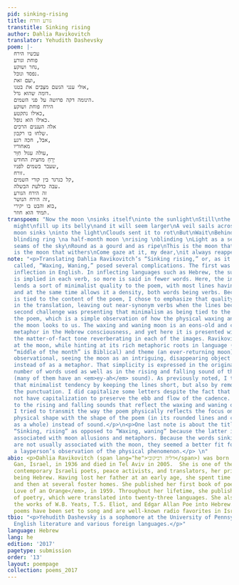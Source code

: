 ```yaml
---
pid: sinking-rising
title: גורע וזורח
transtitle: Sinking rising
author: Dahlia Ravikovitch
translator: Yehudith Dashevsky
poem: |-
  עכשיו הירח
  פוחת וגורע
  נחר ושוקע,
  נפסד ונובל.
  ועם זאת,
  אולי ענני הגשם מצְבִּים את בטנו,
  דומה שהוא גדל.
  הינומה דקה פרושה על פני השמים.
  הירח פוחת ושוקע
  כאילו נתקטע,
  כאילו הוא נופל.
  אלה העננים הרכים
  שִלחוּ בו רקבון.
  אבל, חכה רגע,
  מאחוריו
  עולה עגול חִוֵּר,
  יְרֵחַ מחצית החודש
  שעבר בשמים לפניו,
  זורח.
  קל כגרגר בין קורי השמים,
  עבה כדלעת הבשלה.
  זה הירח הגורע
  זה הירח הנושר,
  בוא והבט בו יקירי,
  תמיד הוא חוזר.
transpoem: "Now the moon \nsinks itself\ninto the sunlight\nStill\nthe rainclouds
  might\nfill up its belly\nand it will seem larger\nA veil sails across the sky\nThe
  moon sinks \ninto the light\nClouds sent it to rot\nBut\nWait\nBehind it rises\na
  blinding ring \na half-month moon \nrising \nblinding \nLight as a seed\nin the
  seams of the sky\nRound as a gourd and as ripe\nThis is the moon that sinks\nthis
  is the moon that withers\nCome gaze at it, my dear,\nit always reappears."
note: "<p>Translating Dahlia Ravikovitch’s “Sinking rising,” or, as it is more commonly
  called, “Waxing, Waning,” posed several complications. The first was the lack of
  inflection in English. In inflecting languages such as Hebrew, the subject and tense
  is implied in each verb, so more is said in fewer words. Here, the inflecting property
  lends a sort of minimalist quality to the poem, with most lines having two words,
  and at the same time allows it a density, both words being verbs. Because the minimalism
  is tied to the content of the poem, I chose to emphasize that quality over the density
  in the translation, leaving out near-synonym verbs when the lines became too long.</p>\n<p>The
  second challenge was presenting that minimalism as being tied to the content of
  the poem, which is a simple observation of how the physical waxing and waning of
  the moon looks to us. The waxing and waning moon is an eons-old and content-laden
  metaphor in the Hebrew consciousness, and yet here it is presented with a bare simplicity,
  the matter-of-fact tone reverberating in each of the images. Ravikovitch’s gaze
  at the moon, while hinting at its rich metaphoric roots in language (the word for
  “middle of the month” is Biblical) and theme (an ever-returning moon), is mostly
  observational, seeing the moon as an intriguing, disappearing object in the sky,
  instead of as a metaphor. That simplicity is expressed in the original in the small
  number of words used as well as in the rising and falling sound of the vowels chosen
  (many of them have an <em>ey-ah</em> sound). As previously noted, I tried to mimic
  that minimalist tendency by keeping the lines short, but also by removing much of
  the punctuation. I did capitalize some letters despite the fact that Hebrew does
  not have capitalization to preserve the ebb and flow of the cadence. With regard
  to the rising and falling sounds that reflect the waxing and waning of the moon,
  I tried to transmit the way the poem physically reflects the focus on the moon’s
  physical shape with the shape of the poem (in its rounded lines and curving shape
  as a whole) instead of sound.</p>\n<p>One last note is about the title: I chose
  “Sinking, rising” as opposed to “Waxing, waning” because the latter is too closely
  associated with moon allusions and metaphors. Because the words sinking and rising
  are not usually associated with the moon, they seemed a better fit for describing
  a layperson’s observation of the physical phenomenon.</p> \n"
abio: <p>Dahlia Ravikovitch (span lang="he">דליה רביקובי</span>) was born in Ramat
  Gan, Israel, in 1936 and died in Tel Aviv in 2005.  She is one of the most well-known
  contemporary Israeli poets, peace activists, and translators, her primary language
  being Hebrew. Having lost her father at an early age, she spent time in a kibbutz
  and then at several foster homes. She published her first book of poetry, <em>The
  Love of an Orange</em>, in 1959. Throughout her lifetime, she published ten volumes
  of poetry, which were translated into twenty-three languages. She also translated
  the works of W.B. Yeats, T.S. Eliot, and Edgar Allan Poe into Hebrew. Many of her
  poems have been set to song and are well-known radio favorites in Israel.</p>
tbio: "<p>Yehudith Dashevsky is a sophomore at the University of Pennsylvania studying
  English literature and various foreign languages.</p>"
language: Hebrew
lang: he
edition: '2017'
pagetype: submission
order: '13'
layout: poempage
collection: poems_2017
---
```

